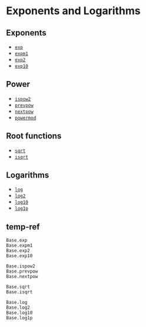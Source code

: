 # Exponents and Logarithms

## Exponents 
- [`exp`](@ref)
- [`expm1`](@ref)
- [`exp2`](@ref)
- [`exp10`](@ref)

## Power
- [`ispow2`](@ref)
- [`prevpow`](@ref)
- [`nextpow`](@ref)
- [`powermod`](@ref)

## Root functions
- [`sqrt`](@ref)
- [`isqrt`](@ref)

## Logarithms
- [`log`](@ref)
- [`log2`](@ref)
- [`log10`](@ref)
- [`log1p`](@ref)


## temp-ref
```@docs
Base.exp
Base.expm1
Base.exp2
Base.exp10

Base.ispow2
Base.prevpow
Base.nextpow

Base.sqrt
Base.isqrt

Base.log
Base.log2
Base.log10
Base.log1p
```
